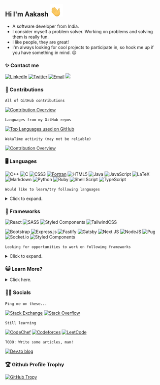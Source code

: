 ## Hi I'm Aakash <img height="40px" src="wave-hand.gif">

- A software developer from India.
- I consider myself a problem solver. Working on problems and solving them is really fun.
- I like people, they are great!
- I'm always looking for cool projects to participate in, so hook me up if you have something in mind. 😉

### ✨ Contact me

[![LinkedIn][linkedin-img]][linkedin-link] [![Twitter][twitter-img]][twitter-link] [![Email][gmail-img]][gmail-link] <img src="https://komarev.com/ghpvc/?username=skyme5&style=flat-square" width="1px"/>

<!-- ![Indeed](https://img.shields.io/badge/indeed-003A9B?style=flat-square&logo=indeed&logoColor=white) -->

### 🎉 Contributions

`All of GitHub contributions`

[![Contribution Overview][contribution-img]][github-link]

`Languages from my GitHub repos`

[![Top Languages used on GitHub][toplang-img]][github-link]

`WakaTime activity (may not be reliable)`

[![Contribution Overview][wakatime-img]][github-link]

### 🖥 Languages

![C++](https://img.shields.io/badge/c++-%2300599C.svg?style=flat-square&logo=c%2B%2B&logoColor=white)
![C](https://img.shields.io/badge/c-%2300599C.svg?style=flat-square&logo=c&logoColor=white)
![CSS3](https://img.shields.io/badge/css3-%231572B6.svg?style=flat-square&logo=css3&logoColor=white)
[![Fortran](https://img.shields.io/badge/Fortran-%23734F96.svg?style=flat-square&logo=fortran&logoColor=white)](https://github.com/skyme5/course-work-fotran "Numerical approximation algorithms implemented in Fortran 2008")
![HTML5](https://img.shields.io/badge/html5-%23E34F26.svg?style=flat-square&logo=html5&logoColor=white)
![Java](https://img.shields.io/badge/java-%23ED8B00.svg?style=flat-square&logo=java&logoColor=white)
![JavaScript](https://img.shields.io/badge/javascript-%23323330.svg?style=flat-square&logo=javascript&logoColor=%23F7DF1E)
![LaTeX](https://img.shields.io/badge/latex-%23008080.svg?style=flat-square&logo=latex&logoColor=white)
![Markdown](https://img.shields.io/badge/markdown-%23000000.svg?style=flat-square&logo=markdown&logoColor=white)
![Python](https://img.shields.io/badge/python-3670A0?style=flat-square&logo=python&logoColor=ffdd54)
![Ruby](https://img.shields.io/badge/ruby-%23CC342D.svg?style=flat-square&logo=ruby&logoColor=white)
![Shell Script](https://img.shields.io/badge/shell_script-%23121011.svg?style=flat-square&logo=gnu-bash&logoColor=white)
![TypeScript](https://img.shields.io/badge/typescript-%23007ACC.svg?style=flat-square&logo=typescript&logoColor=white)

`Would like to learn/try following languages`

<details>
<summary>Click to expand.</summary>

> ![C#](https://img.shields.io/badge/c%23-%23239120.svg?style=flat-square&logo=c-sharp&logoColor=white)
> ![Dart](https://img.shields.io/badge/dart-%230175C2.svg?style=flat-square&logo=dart&logoColor=white)
> ![Elixir](https://img.shields.io/badge/elixir-%234B275F.svg?style=flat-square&logo=elixir&logoColor=white)
> ![Erlang](https://img.shields.io/badge/Erlang-white.svg?style=flat-square&logo=erlang&logoColor=a90533)
> ![Go](https://img.shields.io/badge/go-%2300ADD8.svg?style=flat-square&logo=go&logoColor=white)
> ![Haskell](https://img.shields.io/badge/Haskell-5e5086?style=flat-square&logo=haskell&logoColor=white)
> ![Julia](https://img.shields.io/badge/-Julia-9558B2?style=flat-square&logo=julia&logoColor=white)
> ![Kotlin](https://img.shields.io/badge/kotlin-%230095D5.svg?style=flat-square&logo=kotlin&logoColor=white)
> ![Perl](https://img.shields.io/badge/perl-%2339457E.svg?style=flat-square&logo=perl&logoColor=white)
> ![Rust](https://img.shields.io/badge/rust-%23000000.svg?style=flat-square&logo=rust&logoColor=white)
> ![Solidity](https://img.shields.io/badge/Solidity-%23363636.svg?style=flat-square&logo=solidity&logoColor=white)

</details>

### 🚗 Frameworks

![React](https://img.shields.io/badge/react-%2320232a.svg?style=flat-square&logo=react&logoColor=%2361DAFB)
![SASS](https://img.shields.io/badge/SASS-hotpink.svg?style=flat-square&logo=SASS&logoColor=white)
![Styled Components](https://img.shields.io/badge/styled--components-DB7093?style=flat-square&logo=styled-components&logoColor=white)
![TailwindCSS](https://img.shields.io/badge/tailwindcss-%2338B2AC.svg?style=flat-square&logo=tailwind-css&logoColor=white)

![Bootstrap](https://img.shields.io/badge/bootstrap-%23563D7C.svg?style=flat-square&logo=bootstrap&logoColor=white)
![Express.js](https://img.shields.io/badge/express.js-%23404d59.svg?style=flat-square&logo=express&logoColor=%2361DAFB)
![Fastify](https://img.shields.io/badge/fastify-%23000000.svg?style=flat-square&logo=fastify&logoColor=white)
![Gatsby](https://img.shields.io/badge/Gatsby-%23663399.svg?style=flat-square&logo=gatsby&logoColor=white)
![Next JS](https://img.shields.io/badge/Next-black?style=flat-square&logo=next.js&logoColor=white)
![NodeJS](https://img.shields.io/badge/node.js-6DA55F?style=flat-square&logo=node.js&logoColor=white)
![Pug](https://img.shields.io/badge/Pug-FFF?style=flat-square&logo=pug&logoColor=A86454)
![Socket.io](https://img.shields.io/badge/Socket.io-black?style=flat-square&logo=socket.io&badgeColor=010101)
![Styled Components](https://img.shields.io/badge/styled--components-DB7093?style=flat-square&logo=styled-components&logoColor=white)

`Looking for opportunities to work on following frameworks`

<details>
<summary>Click to expand.</summary>

> ![Angular](https://img.shields.io/badge/angular-%23DD0031.svg?style=flat-square&logo=angular&logoColor=white)
> ![Apollo-GraphQL](https://img.shields.io/badge/-ApolloGraphQL-311C87?style=flat-square&logo=apollo-graphql)
> ![Deno JS](https://img.shields.io/badge/deno%20js-000000?style=flat-square&logo=deno&logoColor=white)
> ![Django](https://img.shields.io/badge/django-%23092E20.svg?style=flat-square&logo=django&logoColor=white)
> ![Electron.js](https://img.shields.io/badge/Electron-191970?style=flat-square&logo=Electron&logoColor=white)
> ![FastAPI](https://img.shields.io/badge/FastAPI-005571?style=flat-square&logo=fastapi)
> ![Fastify](https://img.shields.io/badge/fastify-%23000000.svg?style=flat-square&logo=fastify&logoColor=white)
> ![Flask](https://img.shields.io/badge/flask-%23000.svg?style=flat-square&logo=flask&logoColor=white)
> ![Flutter](https://img.shields.io/badge/Flutter-%2302569B.svg?style=flat-square&logo=Flutter&logoColor=white)
> ![JWT](https://img.shields.io/badge/JWT-black?style=flat-square&logo=JSON%20web%20tokens)
> ![OpenCV](https://img.shields.io/badge/opencv-%23white.svg?style=flat-square&logo=opencv&logoColor=white)
> ![OpenGL](https://img.shields.io/badge/OpenGL-%23FFFFFF.svg?style=flat-square&logo=opengl)
> ![Qt](https://img.shields.io/badge/Qt-%23217346.svg?style=flat-square&logo=Qt&logoColor=white)
> ![React Native](https://img.shields.io/badge/react_native-%2320232a.svg?style=flat-square&logo=react&logoColor=%2361DAFB)
> ![Strapi](https://img.shields.io/badge/strapi-%232E7EEA.svg?style=flat-square&logo=strapi&logoColor=white)
> ![Vue.js](https://img.shields.io/badge/vuejs-%2335495e.svg?style=flat-square&logo=vuedotjs&logoColor=%234FC08D)
> ![Qiskit](https://img.shields.io/badge/Qiskit-%236929C4.svg?style=flat-square&logo=Qiskit&logoColor=white)

</details>

### 😺 Learn More?

<details>
<summary>Click here.</summary>

### 🧺 Database

![MongoDB](https://img.shields.io/badge/MongoDB-%234ea94b.svg?style=flat-square&logo=mongodb&logoColor=white)
![Redis](https://img.shields.io/badge/redis-%23DD0031.svg?style=flat-square&logo=redis&logoColor=white)
![SQLite](https://img.shields.io/badge/sqlite-%2307405e.svg?style=flat-square&logo=sqlite&logoColor=white)

`Looking for opportunities to work on following database`

![Postgres](https://img.shields.io/badge/postgres-%23316192.svg?style=flat-square&logo=postgresql&logoColor=white)
![MySQL](https://img.shields.io/badge/mysql-%2300f.svg?style=flat-square&logo=mysql&logoColor=white)

### 🕸 Servers

![Nginx](https://img.shields.io/badge/nginx-%23009639.svg?style=flat-square&logo=nginx&logoColor=white)

![Apache](https://img.shields.io/badge/apache-%23D42029.svg?style=flat-square&logo=apache&logoColor=white)

### 🗜 ML/DL

![NumPy](https://img.shields.io/badge/numpy-%23013243.svg?style=flat-square&logo=numpy&logoColor=white)
![SciPy](https://img.shields.io/badge/SciPy-%230C55A5.svg?style=flat-square&logo=scipy&logoColor=%white)

`Why not? 🍴`

![Keras](https://img.shields.io/badge/Keras-%23D00000.svg?style=flat-square&logo=Keras&logoColor=white)
![Pandas](https://img.shields.io/badge/pandas-%23150458.svg?style=flat-square&logo=pandas&logoColor=white)
![Plotly](https://img.shields.io/badge/Plotly-%233F4F75.svg?style=flat-square&logo=plotly&logoColor=white)
![PyTorch](https://img.shields.io/badge/PyTorch-%23EE4C2C.svg?style=flat-square&logo=PyTorch&logoColor=white)
![scikit-learn](https://img.shields.io/badge/scikit--learn-%23F7931E.svg?style=flat-square&logo=scikit-learn&logoColor=white)
![TensorFlow](https://img.shields.io/badge/TensorFlow-%23FF6F00.svg?style=flat-square&logo=TensorFlow&logoColor=white)

### 🔬 Design

![Gimp Gnu Image Manipulation Program](https://img.shields.io/badge/Gimp-657D8B?style=flat-square&logo=gimp&logoColor=FFFFFF)
![Inkscape](https://img.shields.io/badge/Inkscape-e0e0e0?style=flat-square&logo=inkscape&logoColor=080A13)

![Adobe Illustrator](https://img.shields.io/badge/adobeillustrator-%23FF9A00.svg?style=flat-square&logo=adobeillustrator&logoColor=white)
![Adobe Photoshop](https://img.shields.io/badge/adobephotoshop-%2331A8FF.svg?style=flat-square&logo=adobephotoshop&logoColor=white)
![Framer](https://img.shields.io/badge/Framer-black?style=flat-square&logo=framer&logoColor=blue)

`Would learn`

> ![Blender](https://img.shields.io/badge/blender-%23F5792A.svg?style=flat-square&logo=blender&logoColor=white)

### 🔧 Tools

![Git](https://img.shields.io/badge/git-%23F05033.svg?style=flat-square&logo=git&logoColor=white)
![NPM](https://img.shields.io/badge/NPM-%23000000.svg?style=flat-square&logo=npm&logoColor=white)
![Yarn](https://img.shields.io/badge/yarn-%232C8EBB.svg?style=flat-square&logo=yarn&logoColor=white)
![ESLint](https://img.shields.io/badge/ESLint-4B3263?style=flat-square&logo=eslint&logoColor=white)

![Jest](https://img.shields.io/badge/-jest-%23C21325?style=flat-square&logo=jest&logoColor=white)
![Mocha](https://img.shields.io/badge/-mocha-%238D6748?style=flat-square&logo=mocha&logoColor=white)

![Selenium](https://img.shields.io/badge/-selenium-%43B02A?style=flat-square&logo=selenium&logoColor=white)
![Puppeteer](https://img.shields.io/badge/Puppeteer-01CD9A?style=flat-square&logo=puppeteer&logoColor=white)

![GitHub](https://img.shields.io/badge/github-%23121011.svg?style=flat-square&logo=github&logoColor=white)
![GitLab](https://img.shields.io/badge/gitlab-%23181717.svg?style=flat-square&logo=gitlab&logoColor=white)

`For my devops skills?`

![CMake](https://img.shields.io/badge/CMake-%23008FBA.svg?style=flat-square&logo=cmake&logoColor=white)
![ElasticSearch](https://img.shields.io/badge/-ElasticSearch-005571?style=flat-square&logo=elasticsearch)
![Kubernetes](https://img.shields.io/badge/kubernetes-%23326ce5.svg?style=flat-square&logo=kubernetes&logoColor=white)
![Raspberry Pi](https://img.shields.io/badge/-RaspberryPi-C51A4A?style=flat-square&logo=Raspberry-Pi)
![Swagger](https://img.shields.io/badge/-Swagger-%23Clojure?style=flat-square&logo=swagger&logoColor=white)

### 🦚 OS

`Arch Linux 💘`

![Android](https://img.shields.io/badge/Android-3DDC84?style=flat-square&logo=android&logoColor=white)
![Arch](https://img.shields.io/badge/Arch%20Linux-1793D1?logo=arch-linux&logoColor=fff&style=flat-square)
![Linux Mint](https://img.shields.io/badge/Linux%20Mint-87CF3E?style=flat-square&logo=Linux%20Mint&logoColor=white)
![Windows](https://img.shields.io/badge/Windows-0078D6?style=flat-square&logo=windows&logoColor=white)

### ✍ Editors

![Visual Studio Code](https://img.shields.io/badge/Visual%20Studio%20Code-0078d7.svg?style=flat-square&logo=visual-studio-code&logoColor=white)
![Vim](https://img.shields.io/badge/VIM-%2311AB00.svg?style=flat-square&logo=vim&logoColor=white)
![Sublime Text](https://img.shields.io/badge/sublime_text-%23575757.svg?style=flat-square&logo=sublime-text&logoColor=important)

`Emacs is good, maybe when I get new PC!`

![Emacs](https://img.shields.io/badge/Emacs-%237F5AB6.svg?&style=flat-square&logo=gnu-emacs&logoColor=white)

### 🗃 Hosting

`Vercel rocks 🔥`

![Vercel](https://img.shields.io/badge/vercel-%23000000.svg?style=flat-square&logo=vercel&logoColor=white)

### 👨‍🏭 Hire Me

`Give me work!`

![AngelList](https://img.shields.io/badge/AngelList-%23D4D4D4.svg?style=flat-square&logo=AngelList&logoColor=black)
![Freelancer](https://img.shields.io/badge/Freelancer-29B2FE?style=flat-square&logo=Freelancer&logoColor=white)
![HackerEarth](https://img.shields.io/badge/HackerEarth-%232C3454.svg?style=flat-square&logo=HackerEarth&logoColor=Blue)
![HackerRank](https://img.shields.io/badge/-Hackerrank-2EC866?style=flat-square&logo=HackerRank&logoColor=white)
![Indeed](https://img.shields.io/badge/indeed-003A9B?style=flat-square&logo=indeed&logoColor=white)
![Upwork](https://img.shields.io/badge/UpWork-6FDA44?style=flat-square&logo=Upwork&logoColor=white)

### 👜 Sponsor me

![BuyMeACoffee](https://img.shields.io/badge/Buy%20Me%20a%20Coffee-ffdd00?style=flat-square&logo=buy-me-a-coffee&logoColor=black)
![Github-sponsors](https://img.shields.io/badge/sponsor-30363D?style=flat-square&logo=GitHub-Sponsors&logoColor=#EA4AAA)
![Google Pay](https://img.shields.io/badge/GooglePay-%233780F1.svg?style=flat-square&logo=Google-Pay&logoColor=white)
![Patreon](https://img.shields.io/badge/Patreon-F96854?style=flat-square&logo=patreon&logoColor=white)
![PayPal](https://img.shields.io/badge/PayPal-00457C?style=flat-square&logo=paypal&logoColor=white)
![RazoerPay](https://img.shields.io/badge/RazoerPay-00457C?style=flat-square&logo=paypal&logoColor=white)

</details>

### 👨‍🏭 Socials

`Ping me on these...`

[![Stack Exchange](https://img.shields.io/badge/StackExchange-%23ffffff.svg?style=flat-square&logo=StackExchange&logoColor=white)](https://stackexchange.com/users/9652994/aakash-gajjar)
[![Stack Overflow](https://img.shields.io/badge/-Stackoverflow-FE7A16?style=flat-square&logo=stack-overflow&logoColor=white)](https://stackoverflow.com/users/7164183/aakash-gajjar)

`Still learning`

[![CodeChef](https://img.shields.io/badge/CodeChef-%23964B00.svg?style=flat-square&logo=CodeChef&logoColor=white)](https://www.codechef.com/users/skyme5)
[![Codeforces](https://img.shields.io/badge/Codeforces-445f9d?style=flat-square&logo=Codeforces&logoColor=white)](https://codeforces.com/profile/skyme5)
[![LeetCode](https://img.shields.io/badge/LeetCode-000000?style=flat-square&logo=LeetCode&logoColor=#d16c06)](https://leetcode.com/skyme5/)

`TODO: Write some articles, man!`

[![Dev.to blog](https://img.shields.io/badge/dev.to-0A0A0A?style=flat-square&logo=dev.to&logoColor=white)](https://dev.to/skyme5)

### 🏆 Github Profile Trophy

[![GitHub Tropy][trophy-img]][github-link]

[contribution-img]: https://skyme5-readme-stats.vercel.app/api?username=skyme5&count_private=true&show_icons=true&cache_seconds=1800 "Aakash's GitHub Contributions"
[cover-img]: hubble-stsci-h-p1427a-hd.png "Hubble Ultra-Deep Field (HUDF) is an image of a small region of space in the constellation Fornax, containing an estimated 10,000 galaxies"
[github-link]: https://github.com/skyme5
[gmail-img]: https://img.shields.io/badge/Gmail-D14836?style=flat-square&logo=gmail&logoColor=white
[gmail-link]: mailto:skyqutip@gmail.com?subject=Hi%20Aakash!%20Lets%20connect&body=INSERT_MESSAGE
[linkedin-img]: https://img.shields.io/badge/skyme5-%230077B5.svg?style=flat-square&logo=linkedin&logoColor=white
[linkedin-link]: https://linkedin.com/in/skyme5 "Make a connection with Aakash on LinkedIn"
[toplang-img]: https://skyme5-readme-stats.vercel.app/api/top-langs/?username=skyme5&langs_count=10&layout=compact&cache_seconds=1800 "Aakash's GitHub Top Languages"
[trophy-img]: https://github-profile-trophy.vercel.app/?username=skyme5&no-bg=tru&column=5&theme=flat&margin-w=10&margin-h=10&no-frame=true "Aakash's GitHub Trophy"
[twitter-img]: https://img.shields.io/badge/theskyme5-%231DA1F2.svg?style=flat-square&logo=Twitter&logoColor=white
[twitter-link]: https://twitter.com/theskyme5 "Connect with Aakash on Twitter"
[wakatime-img]: https://skyme5-readme-stats.vercel.app/api/wakatime?username=skyme5&layout=compact&langs_count=10&cache_seconds=1800 "Aakash's WakaTime Overview"
